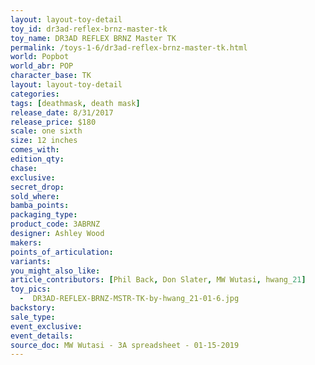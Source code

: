 ```yaml
---
layout: layout-toy-detail 
toy_id: dr3ad-reflex-brnz-master-tk
toy_name: DR3AD REFLEX BRNZ Master TK
permalink: /toys-1-6/dr3ad-reflex-brnz-master-tk.html
world: Popbot
world_abr: POP
character_base: TK
layout: layout-toy-detail
categories: 
tags: [deathmask, death mask]
release_date: 8/31/2017
release_price: $180 
scale: one sixth
size: 12 inches
comes_with: 
edition_qty: 
chase: 
exclusive: 
secret_drop: 
sold_where: 
bamba_points: 
packaging_type: 
product_code: 3ABRNZ
designer: Ashley Wood
makers: 
points_of_articulation: 
variants: 
you_might_also_like: 
article_contributors: [Phil Back, Don Slater, MW Wutasi, hwang_21]
toy_pics: 
  -  DR3AD-REFLEX-BRNZ-MSTR-TK-by-hwang_21-01-6.jpg
backstory: 
sale_type: 
event_exclusive: 
event_details: 
source_doc: MW Wutasi - 3A spreadsheet - 01-15-2019
---
```

